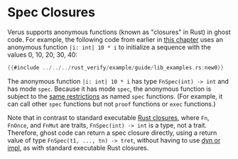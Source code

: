 # Spec Closures

Verus supports anonymous functions (known as "closures" in Rust) in ghost code.
For example, the following code from earlier in [this chapter](spec_lib.md)
uses an anonymous function `|i: int| 10 * i`
to initialize a sequence with the values 0, 10, 20, 30, 40:

```rust
{{#include ../../../rust_verify/example/guide/lib_examples.rs:new0}}
```

The anonymous function `|i: int| 10 * i` has type `FnSpec(int) -> int`
and has mode `spec`.
Because it has mode `spec`,
the anonymous function is subject to the [same restrictions](modes.md) as named `spec` functions.
(For example, it can call other `spec` functions but not `proof` functions or `exec` functions.)

Note that in contrast to standard executable
[Rust closures](https://doc.rust-lang.org/book/ch13-01-closures.html),
where `Fn`, `FnOnce`, and `FnMut` are traits,
`FnSpec(int) -> int` is a type, not a trait.
Therefore, ghost code can return a spec closure directly,
using a return value of type `FnSpec(t1, ..., tn) -> tret`,
without having to use 
[dyn or impl](https://doc.rust-lang.org/book/ch19-05-advanced-functions-and-closures.html#returning-closures),
as with standard executable Rust closures.
